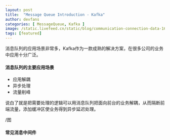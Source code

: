 ```yaml
---
layout: post
title:  "Message Queue Introduction - Kafka"
author: devfans
categories: [ MessageQueue, Kafka ]
image: /static.livefeed.cn/static/blog/communication-connection-data-162622-min.jpg
tags: [featured]
---
```

消息队列的应用场景非常多，Kafka作为一款成熟的解决方案，在很多公司的业务中应用十分广泛。

#### 消息队列的主要应用场景

- 应用解耦
- 异步处理
- 流量削峰

说白了就是把需要处理的逻辑可以用消息队列把面向前台的业务解耦，从而隔断前端流量，添加缓冲区使业务得到异步延迟处理。

/图 

#### 常见消息中间件
